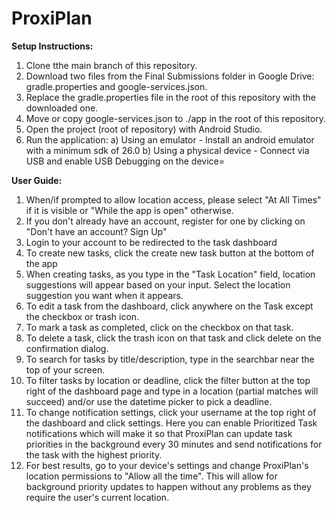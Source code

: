 # ProxiPlan

**Setup Instructions:**

1. Clone tthe main branch of this repository.
2. Download two files from the Final Submissions folder in Google Drive: gradle.properties and google-services.json.
3. Replace the gradle.properties file in the root of this repository with the downloaded one.
4. Move or copy google-services.json to ./app in the root of this repository.
5. Open the project (root of repository) with Android Studio.
6. Run the application:
    a) Using an emulator - Install an android emulator with a minimum sdk of 26.0
    b) Using a physical device - Connect via USB and enable USB Debugging on the device=

**User Guide:**

1. When/if prompted to allow location access, please select "At All Times" if it is visible or "While the app is open" otherwise.
2. If you don't already have an account, register for one by clicking on "Don't have an account? Sign Up"
3. Login to your account to be redirected to the task dashboard
4. To create new tasks, click the create new task button at the bottom of the app
5. When creating tasks, as you type in the "Task Location" field, location suggestions will appear based on your input. Select the location suggestion you want when it appears.
6. To edit a task from the dashboard, click anywhere on the Task except the checkbox or trash icon.
7. To mark a task as completed, click on the checkbox on that task.
8. To delete a task, click the trash icon on that task and click delete on the confirmation dialog.
9. To search for tasks by title/description, type in the searchbar near the top of your screen.
10. To filter tasks by location or deadline, click the filter button at the top right of the dashboard page and type in a location (partial matches will succeed) and/or use the datetime picker to pick a deadline.
11. To change notification settings, click your username at the top right of the dashboard and click settings. Here you can enable Prioritized Task notifications which will make it so that ProxiPlan can update task priorities in the background every 30 minutes and send notifications for the task with the highest priority.
12. For best results, go to your device's settings and change ProxiPlan's location permissions to "Allow all the time". This will allow for background priority updates to happen without any problems as they require the user's current location.

